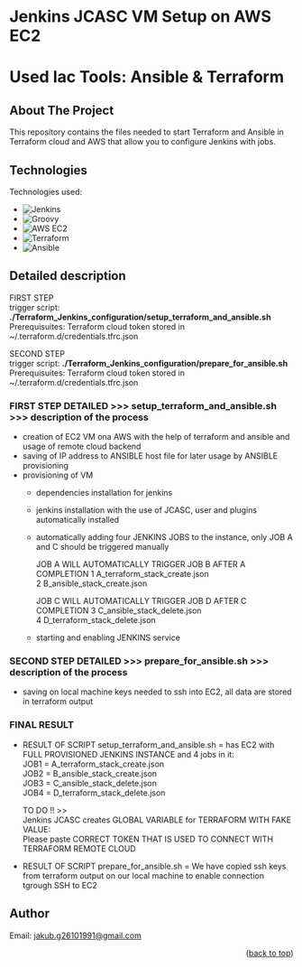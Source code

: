 # Jenkins JCASC VM Setup on AWS EC2 
# Used Iac Tools: Ansible & Terraform 
<a name="readme-top"></a>
<!-- ABOUT THE PROJECT -->
## About The Project

This repository contains the files needed to start Terraform and Ansible in Terraform cloud and AWS that allow you to configure Jenkins with jobs.

<!-- TECHNOLOGIES -->
## Technologies

Technologies used:
* ![Jenkins](https://img.shields.io/badge/Jenkins-D24939?style=for-the-badge&logo=jenkins&logoColor=white)
* ![Groovy](https://img.shields.io/badge/Groovy-4298B8?style=for-the-badge&logo=apache%20groovy&logoColor=white)
* ![AWS EC2](https://img.shields.io/badge/AWS%20EC2-232F3E?style=for-the-badge&logo=amazon%20aws&logoColor=white)
* ![Terraform](https://img.shields.io/badge/Terraform-623CE4?style=for-the-badge&logo=terraform&logoColor=white)
* ![Ansible](https://img.shields.io/badge/Ansible-EE0000?style=for-the-badge&logo=ansible&logoColor=white)

<!-- DETAILED DESCRIPTION -->
## Detailed description

FIRST STEP  
trigger script: **./Terraform_Jenkins_configuration/setup_terraform_and_ansible.sh**    
Prerequisuites: Terraform cloud token stored in ~/.terraform.d/credentials.tfrc.json  

SECOND STEP  
trigger script: **./Terraform_Jenkins_configuration/prepare_for_ansible.sh**  
Prerequisuites: Terraform cloud token stored in ~/.terraform.d/credentials.tfrc.json

### FIRST STEP DETAILED  >>> setup_terraform_and_ansible.sh >>> description of the process
- creation of EC2 VM ona AWS with the help of terraform and ansible and usage of remote cloud backend
- saving of IP address to ANSIBLE host file for later usage by ANSIBLE provisioning
- provisioning of VM
  - dependencies installation for jenkins
  - jenkins installation with the use of JCASC, user and plugins automatically installed
  - automatically adding four JENKINS JOBS to the instance, only JOB A and C should be triggered manually
    
    JOB A WILL AUTOMATICALLY TRIGGER JOB B AFTER A COMPLETION
    1 A_terraform_stack_create.json  
    2 B_ansible_stack_create.json  
    
    JOB C WILL AUTOMATICALLY TRIGGER JOB D AFTER C COMPLETION
    3 C_ansible_stack_delete.json  
    4 D_terraform_stack_delete.json  

  - starting and enabling JENKINS service

### SECOND STEP DETAILED  >>> prepare_for_ansible.sh >>> description of the process
- saving on local machine keys needed to ssh into EC2, all data are stored in terraform output

### FINAL RESULT
- RESULT OF SCRIPT setup_terraform_and_ansible.sh = has EC2 with FULL PROVISIONED JENKINS INSTANCE and 4 jobs in it:  
  JOB1 = A_terraform_stack_create.json  
  JOB2 = B_ansible_stack_create.json  
  JOB3 = C_ansible_stack_delete.json  
  JOB4 = D_terraform_stack_delete.json
  
  TO DO !! >>  
  Jenkins JCASC creates GLOBAL VARIABLE for TERRAFORM WITH FAKE VALUE:  
  Please paste CORRECT TOKEN THAT IS USED TO CONNECT WITH TERRAFORM REMOTE CLOUD
  
- RESULT OF SCRIPT prepare_for_ansible.sh         = We have copied ssh keys from terraform output on our local machine to enable connection tgrough SSH to EC2   


<!-- AUTHOR -->
## Author
Email: jakub.g26101991@gmail.com




<p align="right">(<a href="#readme-top">back to top</a>)</p>
